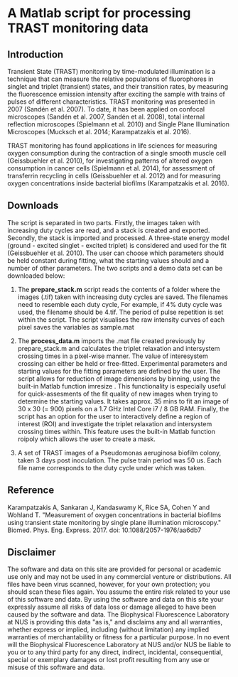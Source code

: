 # A Matlab script for processing TRAST monitoring data

## Introduction
Transient State (TRAST) monitoring by time-modulated illumination is a technique that can measure the relative populations of fluorophores in singlet and triplet (transient) states, and their transition rates, by measuring the fluorescence emission intensity after exciting the sample with trains of pulses of different characteristics. TRAST monitoring was presented in 2007 (Sandén et al. 2007). To date, it has been applied on confocal microscopes (Sandén et al. 2007, Sandén et al. 2008), total internal reflection microscopes (Spielmann et al. 2010) and Single Plane Illumination Microscopes (Mucksch et al. 2014; Karampatzakis et al. 2016).

TRAST monitoring has found applications in life sciences for measuring oxygen consumption during the contraction of a single smooth muscle cell (Geissbuehler et al. 2010), for investigating patterns of altered oxygen consumption in cancer cells (Spielmann et al. 2014), for assessment of transferrin recycling in cells (Geissbuehler et al. 2012) and for measuring oxygen concentrations inside bacterial biofilms (Karampatzakis et al. 2016).

## Downloads

The script is separated in two parts. Firstly, the images taken with increasing duty cycles are read, and a stack is created and exported. Secondly, the stack is imported and processed. A three-state energy model (ground - excited singlet - excited triplet) is considered and used for the fit (Geissbuehler et al. 2010). The user can choose which parameters should be held constant during fitting, what the starting values should and a number of other parameters. The two scripts and a demo data set can be downloaded below:

1. The **prepare_stack.m** script reads the contents of a folder where the images (.tif) taken with increasing duty cycles are saved. The filenames need to resemble each duty cycle, For example, if 4% duty cycle was used, the filename should be 4.tif. The period of pulse repetition is set within the script. The script visualises the raw intensity curves of each pixel saves the variables as sample.mat

2. The **process_data.m** imports the .mat file created previously by prepare_stack.m and calculates the triplet relaxation and intersystem crossing times in a pixel-wise manner. The value of interesystem crossing can either be held or free-fitted. Experimental parameters and starting values for the fitting parameters are defined by the user. The script allows for reduction of image dimensions by binning, using the built-in Matlab function imresize . This functionality is especially useful for quick-assesments of the fit quality of new images when trying to determine the starting values. It takes approx. 35 mins to fit an image of 30 x 30 (= 900) pixels on a 1.7 GHz Intel Core i7 / 8 GB RAM. Finally, the script has an option for the user to interactively define a region of interest (ROI) and investigate the triplet relaxation and intersystem crossing times within. This feature uses the built-in Matlab function roipoly which allows the user to create a mask.

3. A set of TRAST images of a Pseudomonas aeruginosa biofilm colony, taken 3 days post inoculation. The pulse train period was 50 us. Each file name corresponds to the duty cycle under which was taken.

## Reference
Karampatzakis A, Sankaran J, Kandaswamy K,  Rice SA, Cohen Y and Wohland T. "Measurement of oxygen concentrations in bacterial biofilms using transient state monitoring by single plane illumination microscopy." Biomed. Phys. Eng. Express. 2017. doi: 10.1088/2057-1976/aa6db7

## Disclaimer
The software and data on this site are provided for personal or academic use only and may not be used in any commercial venture or distributions. All files have been virus scanned, however, for your own protection; you should scan these files again. You assume the entire risk related to your use of this software and data. By using the software and data on this site your expressly assume all risks of data loss or damage alleged to have been caused by the software and data. The Biophysical Fluorescence Laboratory at NUS is providing this data "as is," and disclaims any and all warranties, whether express or implied, including (without limitation) any implied warranties of merchantability or fitness for a particular purpose. In no event will the Biophysical Fluorescence Laboratory at NUS and/or NUS be liable to you or to any third party for any direct, indirect, incidental, consequential, special or exemplary damages or lost profit resulting from any use or misuse of this software and data. 
